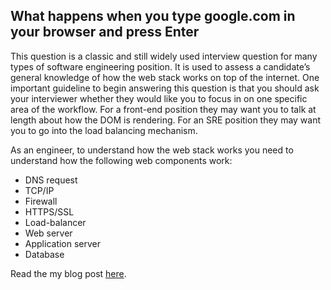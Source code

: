 ## What happens when you type google.com in your browser and press Enter
This question is a classic and still widely used interview question for many types of software engineering position. It is used to assess a candidate’s general knowledge of how the web stack works on top of the internet. One important guideline to begin answering this question is that you should ask your interviewer whether they would like you to focus in on one specific area of the workflow. For a front-end position they may want you to talk at length about how the DOM is rendering. For an SRE position they may want you to go into the load balancing mechanism.

As an engineer, to understand how the web stack works you need to understand how the following web components work:
- DNS request
- TCP/IP
- Firewall
- HTTPS/SSL
- Load-balancer
- Web server
- Application server
- Database

Read the my blog post [here](https://odoyoevance.medium.com/what-happens-when-you-type-google-com-in-your-browser-and-press-enter-edbef85048ac).
